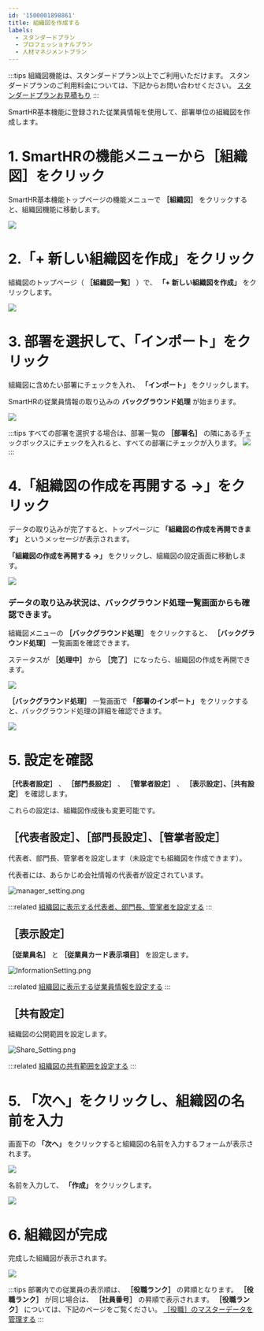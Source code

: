 ```yaml
---
id: '1500001898861'
title: 組織図を作成する
labels:
  - スタンダードプラン
  - プロフェッショナルプラン
  - 人材マネジメントプラン
---
```

:::tips
組織図機能は、スタンダードプラン以上でご利用いただけます。
スタンダードプランのご利用料金については、下記からお問い合わせください。
[スタンダードプランお見積もり](https://smarthr.jp/pricing/quote_standard)
:::

SmartHR基本機能に登録された従業員情報を使用して、部署単位の組織図を作成します。

# 1\. SmartHRの機能メニューから［組織図］をクリック

SmartHR基本機能トップページの機能メニューで **［組織図］** をクリックすると、組織図機能に移動します。

![](./menu__1_.png)

# 2.「+ 新しい組織図を作成」をクリック

組織図のトップページ（ **［組織図一覧］** ）で、 **「+ 新しい組織図を作成」** をクリックします。

![](./dashborad_blank.png)

# 3\. 部署を選択して、「インポート」をクリック

組織図に含めたい部署にチェックを入れ、  **「インポート」**  をクリックします。

SmartHRの従業員情報の取り込みの **バックグラウンド処理** が始まります。

![](./department_checked.png)

:::tips
すべての部署を選択する場合は、部署一覧の **［部署名］** の隣にあるチェックボックスにチェックを入れると、すべての部署にチェックが入ります。
![](./check_all.png)
:::

# 4.「組織図の作成を再開する →」をクリック

データの取り込みが完了すると、トップページに **「組織図の作成を再開できます」** というメッセージが表示されます。

 **「組織図の作成を再開する →」** をクリックし、組織図の設定画面に移動します。

![](./dashboard_imported.png)

### データの取り込み状況は、バックグラウンド処理一覧画面からも確認できます。

組織図メニューの **［バックグラウンド処理］** をクリックすると、 **［バックグラウンド処理］** 一覧画面を確認できます。

ステータスが **［処理中］** から **［完了］** になったら、組織図の作成を再開できます。

![](./background_imported.png)

 **［バックグラウンド処理］** 一覧画面で  **「部署のインポート」** をクリックすると、バックグラウンド処理の詳細を確認できます。

![](./imported.png)

# 5\. 設定を確認

 **［代表者設定］** 、 **［部門長設定］** 、 **［管掌者設定］** 、 **［表示設定］、［共有設定］** を確認します。

これらの設定は、組織図作成後も変更可能です。

## ［代表者設定］、［部門長設定］、［管掌者設定］

代表者、部門長、管掌者を設定します（未設定でも組織図を作成できます）。

代表者には、あらかじめ会社情報の代表者が設定されています。

![manager_setting.png](./manager_setting.png)

:::related
[組織図に表示する代表者、部門長、管掌者を設定する](https://knowledge.smarthr.jp/hc/ja/articles/1500002013222)
:::

## ［表示設定］

 **［従業員名］** と **［従業員カード表示項目］** を設定します。

![InformationSetting.png](./InformationSetting.png)

:::related
[組織図に表示する従業員情報を設定する](https://knowledge.smarthr.jp/hc/ja/articles/5466650246681)
:::

## ［共有設定］

組織図の公開範囲を設定します。

![Share_Setting.png](./Share_Setting.png)

:::related
[組織図の共有範囲を設定する](https://knowledge.smarthr.jp/hc/ja/articles/4405524461849)
:::

# 5\. 「次へ」をクリックし、組織図の名前を入力

画面下の **「次へ」** をクリックすると組織図の名前を入力するフォームが表示されます。

![](./104x.png)

名前を入力して、 **「作成」** をクリックします。

![](./confirm_dialog.png)

# 6\. 組織図が完成

完成した組織図が表示されます。

![](./organization_chart.png)

:::tips
部署内での従業員の表示順は、 **［役職ランク］** の昇順となります。
 **［役職ランク］** が同じ場合は、 **［社員番号］** の昇順で表示されます。
 **［役職ランク］** については、下記のページをご覧ください。
[［役職］のマスターデータを管理する](https://knowledge.smarthr.jp/hc/ja/articles/360053195014)
:::
